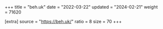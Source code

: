 +++
title = "beh.uk"
date = "2022-03-22"
updated = "2024-02-21"
weight = 71620

[extra]
source = "https://beh.uk/"
ratio = 8
size = 70
+++
